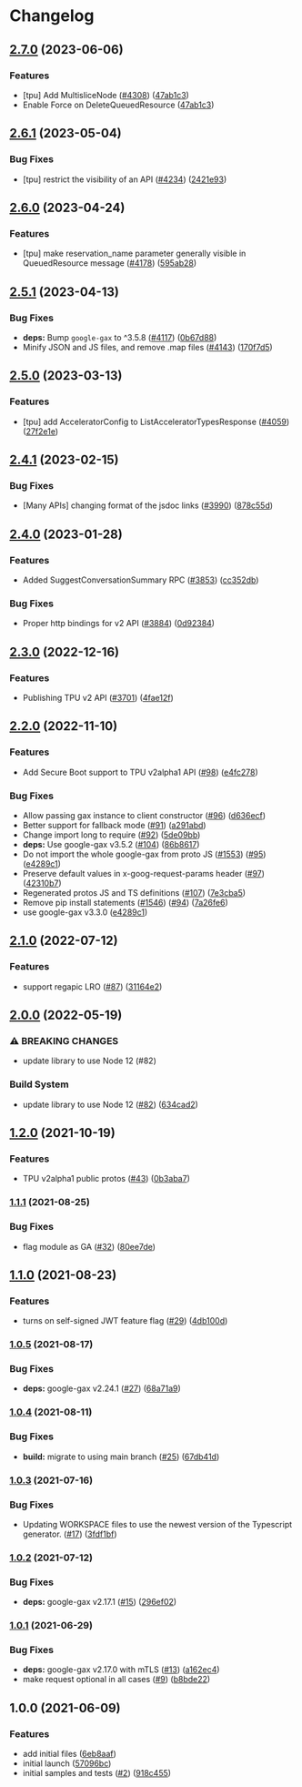 # Changelog

## [2.7.0](https://github.com/googleapis/google-cloud-node/compare/tpu-v2.6.1...tpu-v2.7.0) (2023-06-06)


### Features

* [tpu] Add MultisliceNode ([#4308](https://github.com/googleapis/google-cloud-node/issues/4308)) ([47ab1c3](https://github.com/googleapis/google-cloud-node/commit/47ab1c3ee106fce357950245318129d2be723dd2))
* Enable Force on DeleteQueuedResource ([47ab1c3](https://github.com/googleapis/google-cloud-node/commit/47ab1c3ee106fce357950245318129d2be723dd2))

## [2.6.1](https://github.com/googleapis/google-cloud-node/compare/tpu-v2.6.0...tpu-v2.6.1) (2023-05-04)


### Bug Fixes

* [tpu] restrict the visibility of an API ([#4234](https://github.com/googleapis/google-cloud-node/issues/4234)) ([2421e93](https://github.com/googleapis/google-cloud-node/commit/2421e933f19af7edd6d250a5e30f75b832029cd2))

## [2.6.0](https://github.com/googleapis/google-cloud-node/compare/tpu-v2.5.1...tpu-v2.6.0) (2023-04-24)


### Features

* [tpu] make reservation_name parameter generally visible in QueuedResource message ([#4178](https://github.com/googleapis/google-cloud-node/issues/4178)) ([595ab28](https://github.com/googleapis/google-cloud-node/commit/595ab2845ac8a70fc2e94d7f69029396cb6414f0))

## [2.5.1](https://github.com/googleapis/google-cloud-node/compare/tpu-v2.5.0...tpu-v2.5.1) (2023-04-13)


### Bug Fixes

* **deps:** Bump `google-gax` to ^3.5.8 ([#4117](https://github.com/googleapis/google-cloud-node/issues/4117)) ([0b67d88](https://github.com/googleapis/google-cloud-node/commit/0b67d883963643ce1b4f6d2ccd3e8d37adf6e029))
* Minify JSON and JS files, and remove .map files ([#4143](https://github.com/googleapis/google-cloud-node/issues/4143)) ([170f7d5](https://github.com/googleapis/google-cloud-node/commit/170f7d57b8fd344d182a8e758867b8124722eebc))

## [2.5.0](https://github.com/googleapis/google-cloud-node/compare/tpu-v2.4.1...tpu-v2.5.0) (2023-03-13)


### Features

* [tpu] add AcceleratorConfig to ListAcceleratorTypesResponse ([#4059](https://github.com/googleapis/google-cloud-node/issues/4059)) ([27f2e1e](https://github.com/googleapis/google-cloud-node/commit/27f2e1ea523a619451ec4df285cbf160ca518e45))

## [2.4.1](https://github.com/googleapis/google-cloud-node/compare/tpu-v2.4.0...tpu-v2.4.1) (2023-02-15)


### Bug Fixes

* [Many APIs] changing format of the jsdoc links ([#3990](https://github.com/googleapis/google-cloud-node/issues/3990)) ([878c55d](https://github.com/googleapis/google-cloud-node/commit/878c55d62af7e41e8d5050b081e4b79202b1b9cc))

## [2.4.0](https://github.com/googleapis/google-cloud-node/compare/tpu-v2.3.0...tpu-v2.4.0) (2023-01-28)


### Features

* Added SuggestConversationSummary RPC ([#3853](https://github.com/googleapis/google-cloud-node/issues/3853)) ([cc352db](https://github.com/googleapis/google-cloud-node/commit/cc352db97f3bd8925bf1a7631a0ae64ff976fa4e))


### Bug Fixes

* Proper http bindings for v2 API ([#3884](https://github.com/googleapis/google-cloud-node/issues/3884)) ([0d92384](https://github.com/googleapis/google-cloud-node/commit/0d923840ab7c3a35455f655a1f146973492951d1))

## [2.3.0](https://github.com/googleapis/google-cloud-node/compare/tpu-v2.2.0...tpu-v2.3.0) (2022-12-16)


### Features

* Publishing TPU v2 API ([#3701](https://github.com/googleapis/google-cloud-node/issues/3701)) ([4fae12f](https://github.com/googleapis/google-cloud-node/commit/4fae12f3723200d0dce367781a93fdae53237aeb))

## [2.2.0](https://github.com/googleapis/nodejs-cloud-tpu/compare/v2.1.0...v2.2.0) (2022-11-10)


### Features

* Add Secure Boot support to TPU v2alpha1 API ([#98](https://github.com/googleapis/nodejs-cloud-tpu/issues/98)) ([e4fc278](https://github.com/googleapis/nodejs-cloud-tpu/commit/e4fc27883278b8161bb7ad598dd83021e2467d99))


### Bug Fixes

* Allow passing gax instance to client constructor ([#96](https://github.com/googleapis/nodejs-cloud-tpu/issues/96)) ([d636ecf](https://github.com/googleapis/nodejs-cloud-tpu/commit/d636ecf4798258a71f289bd6a6add2cf45e6a2cb))
* Better support for fallback mode ([#91](https://github.com/googleapis/nodejs-cloud-tpu/issues/91)) ([a291abd](https://github.com/googleapis/nodejs-cloud-tpu/commit/a291abd4a0418eb375f9c4a27f19735afee4acca))
* Change import long to require ([#92](https://github.com/googleapis/nodejs-cloud-tpu/issues/92)) ([5de09bb](https://github.com/googleapis/nodejs-cloud-tpu/commit/5de09bb8786a790ff5a6d643f8493b6f6ea3c4ec))
* **deps:** Use google-gax v3.5.2 ([#104](https://github.com/googleapis/nodejs-cloud-tpu/issues/104)) ([86b8617](https://github.com/googleapis/nodejs-cloud-tpu/commit/86b86173fe7f8dd33e5cb6abb683f32d148670c6))
* Do not import the whole google-gax from proto JS ([#1553](https://github.com/googleapis/nodejs-cloud-tpu/issues/1553)) ([#95](https://github.com/googleapis/nodejs-cloud-tpu/issues/95)) ([e4289c1](https://github.com/googleapis/nodejs-cloud-tpu/commit/e4289c164ea2123947328ceddfb09cf083e50a19))
* Preserve default values in x-goog-request-params header ([#97](https://github.com/googleapis/nodejs-cloud-tpu/issues/97)) ([42310b7](https://github.com/googleapis/nodejs-cloud-tpu/commit/42310b7a99b51320e9924f8ecd1d75513b28b598))
* Regenerated protos JS and TS definitions ([#107](https://github.com/googleapis/nodejs-cloud-tpu/issues/107)) ([7e3cba5](https://github.com/googleapis/nodejs-cloud-tpu/commit/7e3cba5fd489373a7c460369d37f04c32e3cd9c3))
* Remove pip install statements ([#1546](https://github.com/googleapis/nodejs-cloud-tpu/issues/1546)) ([#94](https://github.com/googleapis/nodejs-cloud-tpu/issues/94)) ([7a26fe6](https://github.com/googleapis/nodejs-cloud-tpu/commit/7a26fe63b51c661bdd22bfafecc3d4291247dddf))
* use google-gax v3.3.0 ([e4289c1](https://github.com/googleapis/nodejs-cloud-tpu/commit/e4289c164ea2123947328ceddfb09cf083e50a19))

## [2.1.0](https://github.com/googleapis/nodejs-cloud-tpu/compare/v2.0.0...v2.1.0) (2022-07-12)


### Features

* support regapic LRO ([#87](https://github.com/googleapis/nodejs-cloud-tpu/issues/87)) ([31164e2](https://github.com/googleapis/nodejs-cloud-tpu/commit/31164e2e804f18f5178177ce99d5741cb7211712))

## [2.0.0](https://github.com/googleapis/nodejs-cloud-tpu/compare/v1.2.0...v2.0.0) (2022-05-19)


### ⚠ BREAKING CHANGES

* update library to use Node 12 (#82)

### Build System

* update library to use Node 12 ([#82](https://github.com/googleapis/nodejs-cloud-tpu/issues/82)) ([634cad2](https://github.com/googleapis/nodejs-cloud-tpu/commit/634cad22ed0d3e91e02144a292da68c8cd31c0e2))

## [1.2.0](https://www.github.com/googleapis/nodejs-cloud-tpu/compare/v1.1.1...v1.2.0) (2021-10-19)


### Features

* TPU v2alpha1 public protos ([#43](https://www.github.com/googleapis/nodejs-cloud-tpu/issues/43)) ([0b3aba7](https://www.github.com/googleapis/nodejs-cloud-tpu/commit/0b3aba7b67adeb3df55c735eb513ffdcefe65e3d))

### [1.1.1](https://www.github.com/googleapis/nodejs-cloud-tpu/compare/v1.1.0...v1.1.1) (2021-08-25)


### Bug Fixes

* flag module as GA ([#32](https://www.github.com/googleapis/nodejs-cloud-tpu/issues/32)) ([80ee7de](https://www.github.com/googleapis/nodejs-cloud-tpu/commit/80ee7deaa87856edab4e65f8a21caaf9b8d49ba7))

## [1.1.0](https://www.github.com/googleapis/nodejs-cloud-tpu/compare/v1.0.5...v1.1.0) (2021-08-23)


### Features

* turns on self-signed JWT feature flag ([#29](https://www.github.com/googleapis/nodejs-cloud-tpu/issues/29)) ([4db100d](https://www.github.com/googleapis/nodejs-cloud-tpu/commit/4db100d7f17f367ebda9614e9b4709236f52fe9e))

### [1.0.5](https://www.github.com/googleapis/nodejs-cloud-tpu/compare/v1.0.4...v1.0.5) (2021-08-17)


### Bug Fixes

* **deps:** google-gax v2.24.1 ([#27](https://www.github.com/googleapis/nodejs-cloud-tpu/issues/27)) ([68a71a9](https://www.github.com/googleapis/nodejs-cloud-tpu/commit/68a71a9919b37cd7043cd1c3e607eedee15240c0))

### [1.0.4](https://www.github.com/googleapis/nodejs-cloud-tpu/compare/v1.0.3...v1.0.4) (2021-08-11)


### Bug Fixes

* **build:** migrate to using main branch ([#25](https://www.github.com/googleapis/nodejs-cloud-tpu/issues/25)) ([67db41d](https://www.github.com/googleapis/nodejs-cloud-tpu/commit/67db41d374fe489f8cef6b6875692446a2178de8))

### [1.0.3](https://www.github.com/googleapis/nodejs-cloud-tpu/compare/v1.0.2...v1.0.3) (2021-07-16)


### Bug Fixes

* Updating WORKSPACE files to use the newest version of the Typescript generator. ([#17](https://www.github.com/googleapis/nodejs-cloud-tpu/issues/17)) ([3fdf1bf](https://www.github.com/googleapis/nodejs-cloud-tpu/commit/3fdf1bfa1ca06ca496cc2d600dc855f51ac48344))

### [1.0.2](https://www.github.com/googleapis/nodejs-cloud-tpu/compare/v1.0.1...v1.0.2) (2021-07-12)


### Bug Fixes

* **deps:** google-gax v2.17.1 ([#15](https://www.github.com/googleapis/nodejs-cloud-tpu/issues/15)) ([296ef02](https://www.github.com/googleapis/nodejs-cloud-tpu/commit/296ef02c62858bd75a141a65e38814ebaa7b377f))

### [1.0.1](https://www.github.com/googleapis/nodejs-cloud-tpu/compare/v1.0.0...v1.0.1) (2021-06-29)


### Bug Fixes

* **deps:** google-gax v2.17.0 with mTLS ([#13](https://www.github.com/googleapis/nodejs-cloud-tpu/issues/13)) ([a162ec4](https://www.github.com/googleapis/nodejs-cloud-tpu/commit/a162ec451cab0ccd68353d3863c60ce7073ead1a))
* make request optional in all cases ([#9](https://www.github.com/googleapis/nodejs-cloud-tpu/issues/9)) ([b8bde22](https://www.github.com/googleapis/nodejs-cloud-tpu/commit/b8bde2285a9c855f14c9bd5552ea3141aa820a97))

## 1.0.0 (2021-06-09)


### Features

* add initial files ([6eb8aaf](https://www.github.com/googleapis/nodejs-cloud-tpu/commit/6eb8aaf3e3879b05b6dff76b8ea67c9409aa679a))
* initial launch ([57096bc](https://www.github.com/googleapis/nodejs-cloud-tpu/commit/57096bced4d57b0e543f947e95cd489dfacb8706))
* initial samples and tests ([#2](https://www.github.com/googleapis/nodejs-cloud-tpu/issues/2)) ([918c455](https://www.github.com/googleapis/nodejs-cloud-tpu/commit/918c45528f002b5337a73b5cbc84f6895f2f5137))
